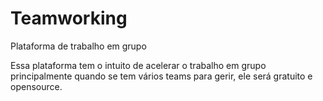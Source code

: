 # Teamworking
Plataforma de trabalho em grupo

Essa plataforma tem o intuito de acelerar o trabalho em grupo principalmente quando se tem vários teams para gerir, ele será gratuito e opensource.
